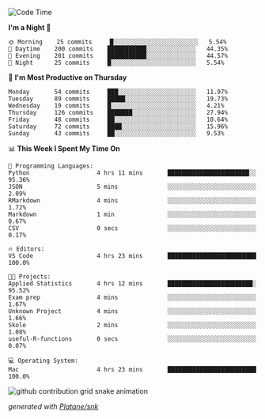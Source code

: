 <!--START_SECTION:waka-->
![Code Time](http://img.shields.io/badge/Code%20Time-251%20hrs%2049%20mins-blue)

**I'm a Night 🦉** 

```text
🌞 Morning    25 commits     █░░░░░░░░░░░░░░░░░░░░░░░░   5.54% 
🌆 Daytime    200 commits    ███████████░░░░░░░░░░░░░░   44.35% 
🌃 Evening    201 commits    ███████████░░░░░░░░░░░░░░   44.57% 
🌙 Night      25 commits     █░░░░░░░░░░░░░░░░░░░░░░░░   5.54%

```
📅 **I'm Most Productive on Thursday** 

```text
Monday       54 commits     ███░░░░░░░░░░░░░░░░░░░░░░   11.97% 
Tuesday      89 commits     █████░░░░░░░░░░░░░░░░░░░░   19.73% 
Wednesday    19 commits     █░░░░░░░░░░░░░░░░░░░░░░░░   4.21% 
Thursday     126 commits    ███████░░░░░░░░░░░░░░░░░░   27.94% 
Friday       48 commits     ██░░░░░░░░░░░░░░░░░░░░░░░   10.64% 
Saturday     72 commits     ████░░░░░░░░░░░░░░░░░░░░░   15.96% 
Sunday       43 commits     ██░░░░░░░░░░░░░░░░░░░░░░░   9.53%

```


📊 **This Week I Spent My Time On** 

```text
💬 Programming Languages: 
Python                   4 hrs 11 mins       ███████████████████████░░   95.36% 
JSON                     5 mins              ░░░░░░░░░░░░░░░░░░░░░░░░░   2.09% 
RMarkdown                4 mins              ░░░░░░░░░░░░░░░░░░░░░░░░░   1.72% 
Markdown                 1 min               ░░░░░░░░░░░░░░░░░░░░░░░░░   0.67% 
CSV                      0 secs              ░░░░░░░░░░░░░░░░░░░░░░░░░   0.17%

🔥 Editors: 
VS Code                  4 hrs 23 mins       █████████████████████████   100.0%

🐱‍💻 Projects: 
Applied Statistics       4 hrs 12 mins       ████████████████████████░   95.52% 
Exam prep                4 mins              ░░░░░░░░░░░░░░░░░░░░░░░░░   1.67% 
Unknown Project          4 mins              ░░░░░░░░░░░░░░░░░░░░░░░░░   1.66% 
Skole                    2 mins              ░░░░░░░░░░░░░░░░░░░░░░░░░   1.08% 
useful-R-functions       0 secs              ░░░░░░░░░░░░░░░░░░░░░░░░░   0.07%

💻 Operating System: 
Mac                      4 hrs 23 mins       █████████████████████████   100.0%

```


<!--END_SECTION:waka-->


<!--Snake Game-->
![github contribution grid snake animation](https://raw.githubusercontent.com/viggo-gascou/viggo-gascou/output/github-contribution-grid-snake.svg)

_generated with [Platane/snk](https://github.com/Platane/snk)_
<!--Snake Game-->

